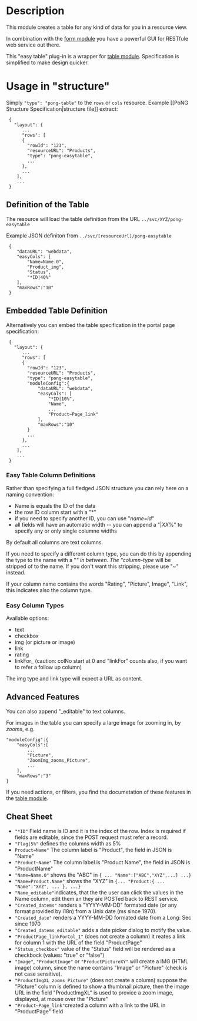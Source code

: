 # Description
This module creates a table for any kind of data for you in a resource view. 

In combination with the [form module](../pong-easyform/) you have a powerful GUI for RESTfule web service out there.

This "easy table" plug-in is a wrapper for [table module](../pong-table/). Specification is simplified to make design quicker. 

# Usage in "structure"

Simply <code>"type": "pong-table"</code> to the <code>rows</code> or <code>cols</code> resource. Example [[PoNG Structure Specification|structure file]] extract:

	 {
	   "layout": {
	      ...
	      "rows": [
	      {
	        "rowId": "123",
	        "resourceURL": "Products",
	        "type": "pong-easytable",
	        ...
	      },
	      ...
	    ],
	    ...
	 }

## Definition of the Table 
The resource will load the table definition from the URL <code>../svc/XYZ/pong-easytable</code>

Example JSON definiton from <code><nowiki>../svc/[resourceUrl]/pong-easytable</nowiki></code>
 
	 {
	    "dataURL": "webdata",
		"easyCols": [
        	"Name=Name.0",
        	"Product_img",
        	"Status",
        	"*ID|40%"
        ],
	    "maxRows":"10"
	 }

## Embedded Table Definition 
Alternatively you can embed the table specification in the portal page specification:

	 {
	   "layout": {
	      ...
	      "rows": [
	      {
	        "rowId": "123",
	        "resourceURL": "Products",
	        "type": "pong-easytable",
            "moduleConfig":{
			    "dataURL": "webdata",			    
               	"easyCols": [
                	"*ID|10%",
                	"Name",
                	...
                	"Product~Page_link"
                ],
			    "maxRows":"10"
            }
	        ...
	      },
	      ...
	    ],
	    ...
	 }

### Easy Table Column Definitions
Rather than specifying a full fledged JSON structure you can  rely here on a naming convention:
* Name is equals the ID of the data
* the row ID column start with a "*"
* if you need to specify another ID, you can use  "*name*=*id*"
* all fields will have an automatic width -- you can append a "|*XX*%" to specify any or only single columne widths

By default all columns are text columns. 

If you need to specify a different column type, you can do this by appending the type to the name with a "_" in between.
The "_*column-type* will be stripped of to the name. If you don't want this stripping, please use "~" instead. 

If your column name contains the words "Rating", "Picture", Image", "Link", 
this indicates also the column type.

### Easy Column Types 
Available options:
* text 
* checkbox
* img (or picture or image)
* link 
* rating
* linkFor_<colNo> (caution: colNo start at 0 and "linkFor" counts also, if you want to refer a follow up column)

The img type and link type will expect a URL as content.

## Advanced Features
You can also append "_editable" to text columns.

For images in the table you can specify a large image for zooming in, by <largeImageId>_zooms_<imageId>, e.g.

	"moduleConfig":{
		"easyCols":[
			...
			"Picture",
			"ZoomImg_zooms_Picture",
			...
		],
		"maxRows":"3"
	}

If you need actions, or filters, you find the documetation of these features in the [table module](../pong-table/).


## Cheat Sheet

* `"*ID"` Field name is ID and it is the index of the row. Index is required if fields are editable, since the POST request must refer a record.
* `"Flag|5%"` defines the columns width as 5%  
* `Product=Name"` The column label is "Product", the field in JSON is "Name" 
* `"Product~Name"` The column label is "Product Name", the field in JSON is "ProductName"  
* `"Name=Name.0"` shows the "ABC" in `{ ... "Name":["ABC","XYZ",...] ...}`
* `"Name=Product.Name"` shows the "XYZ" in `{... "Product:{ ... "Name":"XYZ", ... }, ...}`
* `"Name_editable"`indicates, that the the user can click the values in the Name column, edit them an they are POSTed back to REST service.
* `"Created_datems"` renders a "YYYY-MM-DD" formated date (or any format provided by i18n) from a Unix date (ms since 1970). 
* `"Created_date"` renders a YYYY-MM-DD formated date from a Long: Sec since 1970
* `"Created_datems_editable"` adds a date picker dialog to motify the value.  
* `"ProductPage_linkForCol_1"` (does not create a column) it reates a link for column 1 with the URL of the field "ProductPage"
* `"Status_checkbox"` value of the "Status" field will be rendered as a checkbock (values: "true" or "false")
* `"Image"`, `"ProductImage"` or `"ProductPictureXY"` will create a IMG (HTML image) column, since the name contains "Image" or "Picture" (check is not case sensitive).
* `"ProductImgXL_zooms_Picture"` (does not create a column) suppose the "Picture" column is defined to show a thumbnail picture, then the image URL in the field "ProductImgXL" is used to provice a zoom image, displayed, at mouse over the "Picture"    
* `"Product~Page_link"`created a column with a link to the URL in "ProductPage" field